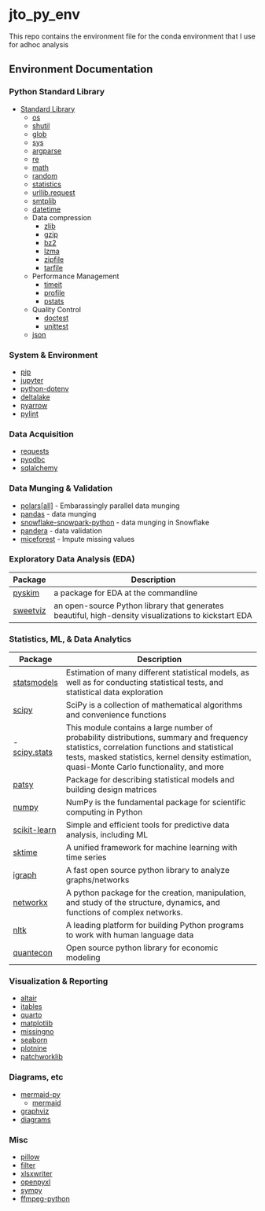 # jto_py_env

This repo contains the environment file for the conda environment that I use for adhoc analysis

## Environment Documentation

### Python Standard Library

-   [Standard Library](https://docs.python.org/3/library/index.html)
    -   [os](https://docs.python.org/3/library/os.html#module-os)
    -   [shutil](https://docs.python.org/3/library/shutil.html#module-shutil)
    -   [glob](https://docs.python.org/3/library/glob.html#module-glob)
    -   [sys](https://docs.python.org/3/library/sys.html#module-sys)
    -   [argparse](https://docs.python.org/3/library/argparse.html#module-argparse)
    -   [re](https://docs.python.org/3/library/re.html#module-re)
    -   [math](https://docs.python.org/3/library/math.html#module-math)
    -   [random](https://docs.python.org/3/library/random.html#module-random)
    -   [statistics](https://docs.python.org/3/library/statistics.html#module-statistics)
    -   [urllib.request](https://docs.python.org/3/library/urllib.request.html#module-urllib.request)
    -   [smtplib](https://docs.python.org/3/library/smtplib.html#module-smtplib)
    -   [datetime](https://docs.python.org/3/library/datetime.html#module-datetime)
    -   Data compression
        -   [zlib](https://docs.python.org/3/library/zlib.html#module-zlib)
        -   [gzip](https://docs.python.org/3/library/gzip.html#module-gzip)
        -   [bz2](https://docs.python.org/3/library/bz2.html#module-bz2)
        -   [lzma](https://docs.python.org/3/library/lzma.html#module-lzma)
        -   [zipfile](https://docs.python.org/3/library/zipfile.html#module-zipfile)
        -   [tarfile](https://docs.python.org/3/library/tarfile.html#module-tarfile)
    -   Performance Management
        -   [timeit](https://docs.python.org/3/library/timeit.html#module-timeit)
        -   [profile](https://docs.python.org/3/library/profile.html#module-profile)
        -   [pstats](https://docs.python.org/3/library/profile.html#module-pstats)
    -   Quality Control
        -   [doctest](https://docs.python.org/3/library/doctest.html#module-doctest)
        -   [unittest](https://docs.python.org/3/library/unittest.html#module-unittest)
    -   [json](https://docs.python.org/3/library/json.html#module-json)

### System & Environment

-   [pip](https://pip.pypa.io/en/stable/index.html)
-   [jupyter](https://docs.jupyter.org/en/latest/)
-   [python-dotenv](https://saurabh-kumar.com/python-dotenv/)
-   [deltalake](https://delta-io.github.io/delta-rs/)
-   [pyarrow](https://arrow.apache.org/docs/python/index.html)
-   [pylint](https://www.pylint.org/)

### Data Acquisition

-   [requests](https://requests.readthedocs.io/en/latest/)
-   [pyodbc](https://github.com/mkleehammer/pyodbc/wiki)
-   [sqlalchemy](https://docs.sqlalchemy.org/en/20/)

### Data Munging & Validation

-   [polars\[all\]](https://docs.pola.rs/) - Embarassingly parallel data munging
-   [pandas](https://pandas.pydata.org/docs/) - data munging
-   [snowflake-snowpark-python](https://docs.snowflake.com/en/developer-guide/snowpark/python/index) - data munging in Snowflake
-   [pandera](https://pandera.readthedocs.io/en/latest/) - data validation
-   [miceforest](https://miceforest.readthedocs.io/en/latest/) - Impute missing values

### Exploratory Data Analysis (EDA)

| Package                                             | Description                                                                                          |
|-----------------|-------------------------------------------------------|
| [pyskim](https://github.com/kpj/pyskim)             | a package for EDA at the commandline                                                                 |
| [sweetviz](https://github.com/fbdesignpro/sweetviz) | an open-source Python library that generates beautiful, high-density visualizations to kickstart EDA |

### Statistics, ML, & Data Analytics

| Package                                                                                   | Description                                                                                                                                                                                                                              |
|-----------------|-------------------------------------------------------|
| [statsmodels](https://www.statsmodels.org/stable/index.html)                              | Estimation of many different statistical models, as well as for conducting statistical tests, and statistical data exploration                                                                                                           |
| [scipy](https://docs.scipy.org/doc/scipy/)                                                | SciPy is a collection of mathematical algorithms and convenience functions                                                                                                                                                               |
| *-* [ scipy.stats]( https://docs.scipy.org/doc/scipy/reference/stats.html#statsrefmanual) | This module contains a large number of probability distributions, summary and frequency statistics, correlation functions and statistical tests, masked statistics, kernel density estimation, quasi-Monte Carlo functionality, and more |
| [patsy](https://patsy.readthedocs.io/en/latest/)                                          | Package for describing statistical models and building design matrices                                                                                                                                                                   |
| [numpy](https://numpy.org/doc/)                                                           | NumPy is the fundamental package for scientific computing in Python                                                                                                                                                                      |
| [scikit-learn](https://scikit-learn.org/stable/user_guide.html)                           | Simple and efficient tools for predictive data analysis, including ML                                                                                                                                                                    |
| [sktime](https://www.sktime.net/en/latest/index.html)                                     | A unified framework for machine learning with time series                                                                                                                                                                                |
| [igraph](https://python.igraph.org/en/stable/)                                            | A fast open source python library to analyze graphs/networks                                                                                                                                                                             |
| [networkx](https://networkx.org/documentation/stable/)                                    | A python package for the creation, manipulation, and study of the structure, dynamics, and functions of complex networks.                                                                                                                |
| [nltk](https://www.nltk.org/)                                                             | A leading platform for building Python programs to work with human language data                                                                                                                                                         |
| [quantecon](https://quanteconpy.readthedocs.io/en/latest/)                                | Open source python library for economic modeling                                                                                                                                                                                         |

### Visualization & Reporting

-   [altair](https://altair-viz.github.io/getting_started/overview.html)
-   [itables](https://mwouts.github.io/itables/quick_start.html#)
-   [quarto](https://quarto.org/)
-   [matplotlib](https://matplotlib.org/stable/index.html)
-   [missingno](https://github.com/ResidentMario/missingno)
-   [seaborn](https://seaborn.pydata.org/)
-   [plotnine](https://plotnine.org/)
-   [patchworklib](https://github.com/ponnhide/patchworklib)

### Diagrams, etc

-   [mermaid-py](https://github.com/ouhammmourachid/mermaid-py)
    -   [mermaid](https://mermaid.js.org/)
-   [graphviz](https://www.graphviz.org/)
-   [diagrams](https://diagrams.mingrammer.com/)

### Misc

-   [pillow](https://seaborn.pydata.org/)
-   [filter](https://kkroening.github.io/ffmpeg-python/)
-   [xlsxwriter](https://xlsxwriter.readthedocs.io/)
-   [openpyxl](https://openpyxl.readthedocs.io/en/stable/index.html)
-   [sympy](https://docs.sympy.org/latest/index.html)
-   [ffmpeg-python](https://kkroening.github.io/ffmpeg-python/)